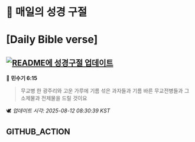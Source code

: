 # 🙏 매일의 성경 구절
# [Daily Bible verse]
## [![README에 성경구절 업데이트](https://github.com/DONGSUKA/first_test/actions/workflows/update-readme-bible.yml/badge.svg)](https://github.com/DONGSUKA/first_test/actions/workflows/update-readme-bible.yml)
<!-- START_BIBLE_VERSE -->
📖 **민수기 6:15**
> 무교병 한 광주리와 고운 가루에 기름 섞은 과자들과 기름 바른 무교전병들과 그 소제물과 전제물을 드릴 것이요

🕊️ _업데이트 시각: 2025-08-12 08:30:39 KST_
  <!-- END_BIBLE_VERSE -->
## GITHUB_ACTION
